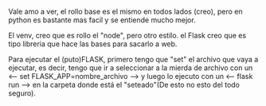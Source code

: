 Vale amo a ver, el rollo base es el mismo en todos lados (creo),
pero en python es bastante mas facil y se entiende mucho mejor.

El venv, creo que es rollo el "node", pero otro estilo.
el Flask creo que es tipo libreria que hace las bases para sacarlo a web.



Para ejecutar el (puto)FLASK, primero tengo que "set" el archivo que
vaya a ejecutar, es decir, tengo que ir a seleccionar a la mierda de
archivo con un <-- set FLASK_APP=nombre_archivo --> y luego lo
ejecuto con un <-- flask run --> en la carpeta donde está el "seteado"(De esto
no esto del todo seguro).

